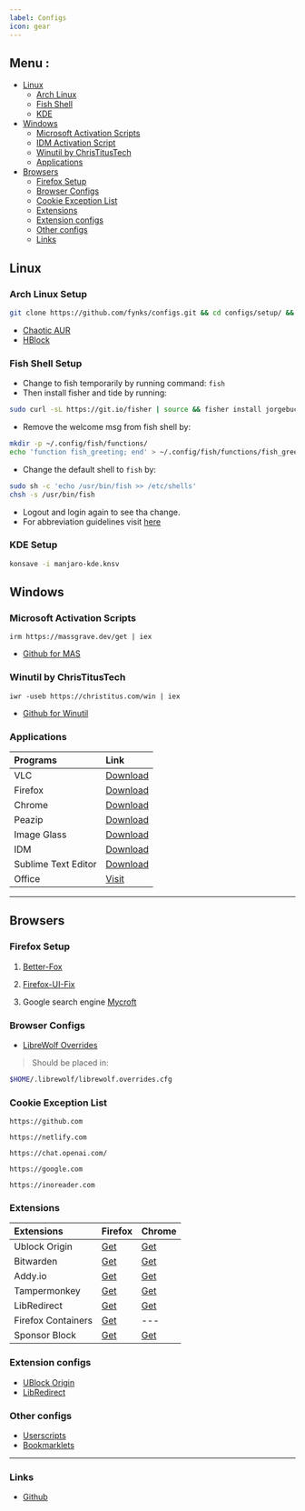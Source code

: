 ```yaml
---
label: Configs
icon: gear
---
```


## Menu :

- [Linux](#linux)
    - [Arch Linux](#arch-linux-setup)
    - [Fish Shell](#fish-shell-setup)
    - [KDE](#kde-setup)
- [Windows](#windows)
    - [Microsoft Activation Scripts](#microsoft-activation-scripts)
    - [IDM Activation Script](#idm-activation-script)
    - [Winutil by ChrisTitusTech](#winutil-by-christitustech)
    - [Applications](#applications)
- [Browsers](#browsers)
    - [Firefox Setup](#firefox-setup)
    - [Browser Configs](#browser-configs)
    - [Cookie Exception List](#cookie-exception-list)
    - [Extensions](#extensions)
    - [Extension configs](#extension-configs)
    - [Other configs](#other-configs)
    - [Links](#links)

## Linux

### Arch Linux Setup

``` sh
git clone https://github.com/fynks/configs.git && cd configs/setup/ && sudo chmod +x ./setup.sh && sudo ./setup.sh
```

- [Chaotic AUR](https://github.com/chaotic-aur)
- [HBlock](https://raw.githubusercontent.com/fynks/configs/main/setup/configs/hblock_sources.list)

### Fish Shell Setup

- Change to fish temporarily by running command: `fish`
- Then install fisher and tide by running:

 ``` bash
 sudo curl -sL https://git.io/fisher | source && fisher install jorgebucaran/fisher && fisher install ilancosman/tide
 ```

- Remove the welcome msg from fish shell by:

 ``` bash
 mkdir -p ~/.config/fish/functions/
echo 'function fish_greeting; end' > ~/.config/fish/functions/fish_greeting.fish
```

- Change the default shell to `fish` by:

``` bash
sudo sh -c 'echo /usr/bin/fish >> /etc/shells'
chsh -s /usr/bin/fish 
```

- Logout and login again to see tha change.
- For abbreviation guidelines visit [here](https://fishshell.com/docs/current/cmds/abbr.html#examples)

### KDE Setup

``` bash
konsave -i manjaro-kde.knsv
```

## Windows

### Microsoft Activation Scripts

``` pwsh
irm https://massgrave.dev/get | iex
```

- [Github for MAS](https://github.com/massgravel/Microsoft-Activation-Scripts)

### Winutil by ChrisTitusTech

``` pwsh
iwr -useb https://christitus.com/win | iex
```

- [Github for Winutil](https://github.com/ChrisTitusTech/winutil)

### Applications

| **Programs**        | **Link**                                                                                 |
|:--------------------|:-----------------------------------------------------------------------------------------|
| VLC                 | [Download](https://www.videolan.org/vlc/download-windows.html)                           |
| Firefox             | [Download](https://download.mozilla.org/?product=firefox-latest-ssl&os=win64&lang=en-US) |
| Chrome              | [Download](https://www.google.com/intl/en/chrome/?standalone=1)                          |
| Peazip              | [Download](https://github.com/peazip/PeaZip/releases/latest)                             |
| Image Glass         | [Download](https://github.com/d2phap/ImageGlass/releases)                                |
| IDM                 | [Download](https://www.internetdownloadmanager.com/download.html)                        |
| Sublime Text Editor | [Download](https://www.sublimetext.com/download_thanks?target=win-x64)                   |
| Office              | [Visit](https://massgrave.dev/genuine-installation-media.html)                           |

---

## Browsers

### Firefox Setup

1. [Better-Fox](https://github.com/yokoffing/Betterfox/blob/main/user.js)

2. [Firefox-UI-Fix](https://github.com/black7375/Firefox-UI-Fix/releases/latest)
   
3. Google search
   engine [Mycroft](https://mycroftproject.com/install.html?id=14909&basename=google&icontype=ico&name=Google)

### Browser Configs

- [LibreWolf Overrides](https://raw.githubusercontent.com/fynks/configs/main/setup/browsers/librewolf.overrides.cfg)

> Should be placed in:

```bash
$HOME/.librewolf/librewolf.overrides.cfg
```

### Cookie Exception List

```uri
https://github.com
```

```uri
https://netlify.com
```

```uri
https://chat.openai.com/
```

```uri
https://google.com
```

```uri
https://inoreader.com
```

### Extensions

| **Extensions**     | **Firefox**                                                                       | **Chrome**                                                                                                  |
|:-------------------|:----------------------------------------------------------------------------------|:------------------------------------------------------------------------------------------------------------|
| Ublock Origin      | [Get](https://addons.mozilla.org/en-GB/firefox/addon/ublock-origin/)              | [Get](https://chrome.google.com/webstore/detail/ublock-origin/cjpalhdlnbpafiamejdnhcphjbkeiagm)             |
| Bitwarden          | [Get](https://addons.mozilla.org/en-US/firefox/addon/bitwarden-password-manager/) | [Get](https://chrome.google.com/webstore/detail/bitwarden-free-password-m/nngceckbapebfimnlniiiahkandclblb) |
| Addy.io            | [Get](https://addons.mozilla.org/en-US/firefox/addon/addy_io/)                    | [Get](https://chrome.google.com/webstore/detail/addyio-anonymous-email-fo/iadbdpnoknmbdeolbapdackdcogdmjpe) |
| Tampermonkey       | [Get](https://addons.mozilla.org/en-US/firefox/addon/tampermonkey/)               | [Get](https://chrome.google.com/webstore/detail/tampermonkey/dhdgffkkebhmkfjojejmpbldmpobfkfo)              |
| LibRedirect        | [Get](https://addons.mozilla.org/firefox/addon/libredirect/)                      | [Get](https://github.com/libredirect/libredirect/blob/master/chromium.md)                                   |
| Firefox Containers | [Get](https://addons.mozilla.org/en-US/firefox/addon/multi-account-containers/)   | ---                                                                                                         |        
| Sponsor Block      | [Get](https://addons.mozilla.org/en-US/firefox/addon/sponsorblock/)               | [Get](https://chrome.google.com/webstore/detail/mnjggcdmjocbbbhaepdhchncahnbgone)                           |

### Extension configs

- [UBlock Origin](https://raw.githubusercontent.com/fynks/configs/main/browsers/u_block_origin_configs.txt)
- [LibRedirect](https://raw.githubusercontent.com/fynks/configs/main/browsers/libredirect.json)

### Other configs

- [Userscripts](https://github.com/fynks/userscripts)
- [Bookmarklets](https://github.com/fynks/configs/blob/main/browsers/bookmarklets.md)

---

### Links

- [Github](https://github.com/fynks/configs)
